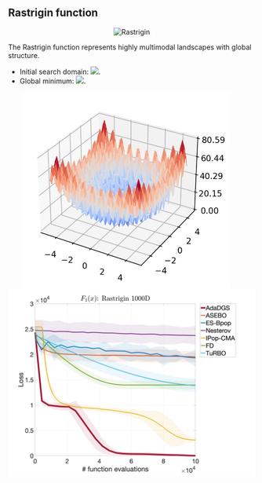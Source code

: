## Rastrigin function

<div align="center">  <img src="https://latex.codecogs.com/svg.latex?&space;F_5({x})=10d+\sum_{i=1}^d[z_i^2-10\cos(2{\pi}z_i)]." title="Rastrigin" /> </div>

The Rastrigin function represents highly multimodal landscapes with global structure.

- Initial search domain: <img src="https://latex.codecogs.com/svg.latex?&space;{x}\in[-5.12,5.12]^d" title=" "/>. 
- Global minimum: <img src="https://latex.codecogs.com/svg.latex?&space;f(x_{opt})=0" title=" "/>.

<div align="center"> 
  <img src="image/rastrigin.jpg" alt="rastrigin" height="400"/> &nbsp;&nbsp;&nbsp;&nbsp;&nbsp;
  <img src="image/ras_error_plot.jpg" alt="error" height="380"/>
</div>



